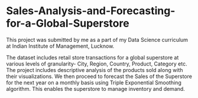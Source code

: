 # Sales-Analysis-and-Forecasting-for-a-Global-Superstore
This project was submitted by me as a part of my Data Science curriculum at Indian Institute of Management, Lucknow.

The dataset includes retail store transactions for a global superstore at various levels of granularity- City, Region, Country, Product, Category etc.
The project includes descriptive analysis of the products sold along with their visualizations. We then proceed to forecast the Sales of the Superstore for the next year on a monthly basis using Triple Exponential Smoothing algorithm. This enables the superstore to manage inventory and demand.
